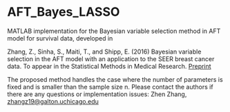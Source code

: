 # AFT_Bayes_LASSO
MATLAB implementation for the Bayesian variable selection method in AFT model for survival data, developed in  

Zhang, Z., Sinha, S., Maiti, T., and Shipp, E. (2016) Bayesian variable selection in the AFT model with an application to the SEER breast cancer data. To appear in the Statistical Methods in Medical Research. [Preprint](http://www.stat.tamu.edu/~sinha/research/draft_seerdata_Dec_2015_rev2_sent2pub.pdf)

The proposed method handles the case where the number of parameters is fixed and is smaller than the sample size n. 
Please contact the authors if there are any questions or implementation issues:
    Zhen Zhang, zhangz19@galton.uchicago.edu
